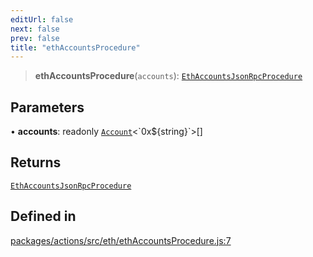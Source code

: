 ```yaml
---
editUrl: false
next: false
prev: false
title: "ethAccountsProcedure"
---
```


> **ethAccountsProcedure**(`accounts`): [`EthAccountsJsonRpcProcedure`](/reference/tevm/actions/type-aliases/ethaccountsjsonrpcprocedure/)

## Parameters

• **accounts**: readonly [`Account`](/reference/tevm/utils/type-aliases/account/)\<\`0x$\{string\}\`\>[]

## Returns

[`EthAccountsJsonRpcProcedure`](/reference/tevm/actions/type-aliases/ethaccountsjsonrpcprocedure/)

## Defined in

[packages/actions/src/eth/ethAccountsProcedure.js:7](https://github.com/evmts/tevm-monorepo/blob/main/packages/actions/src/eth/ethAccountsProcedure.js#L7)
